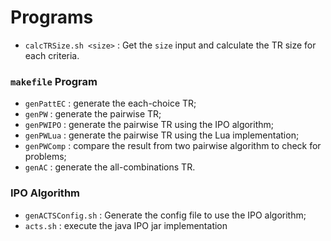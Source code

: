# Programs 
* `calcTRSize.sh <size>` : Get the `size` input and calculate the TR size for each criteria.

### `makefile` Program

* `genPattEC` : generate the each-choice TR;
* `genPW` : generate the pairwise TR;
* `genPWIPO` : generate the pairwise TR using the IPO algorithm;
* `genPWLua` : generate the pairwise TR using the Lua implementation;
* `genPWComp` : compare the result from two pairwise algorithm to check for problems;
* `genAC` : generate the all-combinations TR.

### IPO Algorithm

* `genACTSConfig.sh` : Generate the config file to use the IPO algorithm;
* `acts.sh` : execute the java IPO jar implementation